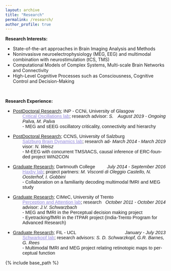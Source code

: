 ```yaml
---
layout: archive
title: "Research"
permalink: /research/
author_profile: true
---
```


<p class="MsoNormal"><b>Research Interests:</b></p>
<ul>
<li>State-of-the-art approaches in Brain Imaging Analysis and Methods</li>

<li>Noninvasisve neuroelectrophysiology (MEG, EEG) and multimodal combination with neurostimulation (tCS, TMS)</li>

<li>Computational Models of Complex Systems, Multi-scale Brain Networks and Connectivity</li>

<li>High-Level Cognitive Processes such as Consciousness, Cognitive Control and Decision-Making</li>
 </ul>   
 
<br />

<p class="MsoNormal"><b>Research Experience:</b></p>
<ul>
<li><u><span style="font-size: 11.0pt; mso-bidi-font-size: 10.0pt; font-family: 'Calibri',sans-serif; mso-bidi-font-family: Calibri;" xml:lang="EN-GB" lang="EN-GB">PostDoctoral Research</span></u><span style="font-size: 11.0pt; mso-bidi-font-size: 10.0pt; font-family: 'Calibri',sans-serif; mso-bidi-font-family: Calibri;" xml:lang="EN-GB" lang="EN-GB">; INP - CCNi, University of Glasgow <span style="float: right;"><i style="mso-bidi-font-style: normal;">August 2019 - Ongoing</i></span></span> <br />
<div style="padding-left: 30px; font-size: 11.0pt; font-family: 'Calibri',sans-serif; mso-ascii-theme-font: minor-latin; mso-hansi-theme-font: minor-latin;" xml:lang="EN-GB" lang="EN-GB"> <a href="https://criticaloscillations.org/" target="_top" style="color:#958adb;">Critical Oscillations lab</a>; research advisor:  <i>S. Palva, M. Palva</i> <br />-  MEG and sEEG oscillatory criticality, connectivity and hierarchy</div>
</li>
</ul>
<ul>
<li><u><span style="font-size: 11.0pt; mso-bidi-font-size: 10.0pt; font-family: 'Calibri',sans-serif; mso-bidi-font-family: Calibri;" xml:lang="EN-GB" lang="EN-GB">PostDoctoral Research</span></u><span style="font-size: 11.0pt; mso-bidi-font-size: 10.0pt; font-family: 'Calibri',sans-serif; mso-bidi-font-family: Calibri;" xml:lang="EN-GB" lang="EN-GB">; CCNS, University of Salzburg <span style="float: right;"><i style="mso-bidi-font-style: normal;">March 2014 - March 2019</i></span></span> <br />
<div style="padding-left: 30px; font-size: 11.0pt; font-family: 'Calibri',sans-serif; mso-ascii-theme-font: minor-latin; mso-hansi-theme-font: minor-latin;" xml:lang="EN-GB" lang="EN-GB"> <a href="https://braindynamics.sbg.ac.at/" target="_top" style="color:#958adb;">Salzburg Brain Dynamics lab</a>; research advisor:  <i>N. Weisz</i> <br />-  M-EEG with concurrent TMS/tACS, causal inference of ERC-founded project WIN2CON</div>
</li>
</ul>
<ul>
<li><u><span style="font-size: 11.0pt; mso-bidi-font-size: 10.0pt; font-family: 'Calibri',sans-serif; mso-bidi-font-family: Calibri;" xml:lang="EN-GB" lang="EN-GB">Graduate Research</span></u><span style="font-size: 11.0pt; mso-bidi-font-size: 10.0pt; font-family: 'Calibri',sans-serif; mso-bidi-font-family: Calibri;" xml:lang="EN-GB" lang="EN-GB">; Dartmouth College <span style="float: right;"><i style="mso-bidi-font-style: normal;">July 2014 - September 2016</i></span></span> <br />
<div style="padding-left: 30px; font-size: 11.0pt; font-family: 'Calibri',sans-serif; mso-ascii-theme-font: minor-latin; mso-hansi-theme-font: minor-latin;" xml:lang="EN-GB" lang="EN-GB"><a href="http://haxbylab.dartmouth.edu/" target="_top" style="color:#958adb;">Haxby lab</a>; project partners: <i>M. Visconti di Oleggio Castello, N. Oosterhof, I. Gobbini</i> <br />-  Collaboration on a familiarity decoding multimodal fMRI and MEG study</div>
</li>
</ul>
<ul>
<li><u><span style="font-size: 11.0pt; mso-bidi-font-size: 10.0pt; font-family: 'Calibri',sans-serif; mso-bidi-font-family: Calibri;" xml:lang="EN-GB" lang="EN-GB">Graduate Research</span></u><span style="font-size: 11.0pt; mso-bidi-font-size: 10.0pt; font-family: 'Calibri',sans-serif; mso-bidi-font-family: Calibri;" xml:lang="EN-GB" lang="EN-GB">; CIMeC, University of Trento <span style="float: right;"><i style="mso-bidi-font-style: normal;">October 2011 - October 2014</i></span></span> <br />
<div style="padding-left: 30px; font-size: 11.0pt; font-family: 'Calibri',sans-serif; mso-ascii-theme-font: minor-latin; mso-hansi-theme-font: minor-latin;" xml:lang="EN-GB" lang="EN-GB"><a href="https://sites.google.com/site/jvschwarzbach/home/lab" target="_top" style="color:#958adb;">Perception and Attention lab</a>; research advisor:  <i>J.V. Schwarzbach</i> <br />-  MEG and fMRI in the Perceptual decision making project<br />-  Eyetracking/fMRI in the ITPAR project (India-Trento Program for Advanced Research)</div>
</li>
</ul>
<ul>
<li><u><span style="font-size: 11.0pt; mso-bidi-font-size: 10.0pt; font-family: 'Calibri',sans-serif; mso-bidi-font-family: Calibri;" xml:lang="EN-GB" lang="EN-GB">Graduate Research</span></u><span style="font-size: 11.0pt; mso-bidi-font-size: 10.0pt; font-family: 'Calibri',sans-serif; mso-bidi-font-family: Calibri;" xml:lang="EN-GB" lang="EN-GB">; FIL - UCL <span style="float: right;"><i style="mso-bidi-font-style: normal;">January - July 2013</i></span></span> <br />
<div style="padding-left: 30px; font-size: 11.0pt; font-family: 'Calibri',sans-serif; mso-ascii-theme-font: minor-latin; mso-hansi-theme-font: minor-latin;" xml:lang="EN-GB" lang="EN-GB"><a href="http://sampendu.wordpress.com/previous-members/" target="_top" style="color:#958adb;">Schwarkopf lab</a>; research advisors:  <i>S. D. Schwarzkopf, G.R. Barnes, G. Rees</i> <br />-  Multimodal fMRI and MEG project relating retinotopic maps to perceptual function</div>
</li>
</ul>


{% include base_path %}
